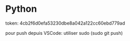 # Python

token: 4cb2f6d0efa53230dbe8a042a122cc60ebd779ad

pour push depuis VSCode: utiliser sudo (sudo git push)